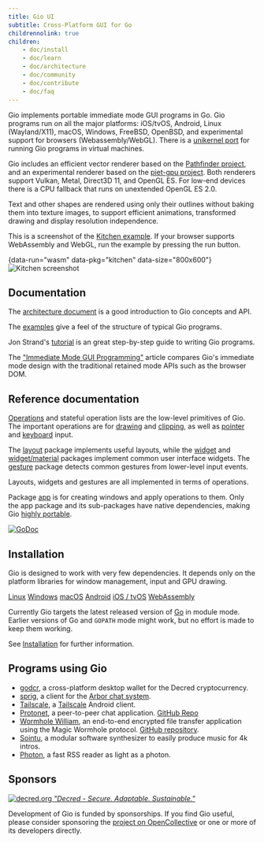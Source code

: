 ```yaml
---
title: Gio UI
subtitle: Cross-Platform GUI for Go
childrennolink: true
children:
    - doc/install
    - doc/learn
    - doc/architecture
    - doc/community
    - doc/contribute
    - doc/faq
---
```


Gio implements portable immediate mode GUI programs in Go. Gio programs run on
all the major platforms: iOS/tvOS, Android, Linux (Wayland/X11), macOS,
Windows, FreeBSD, OpenBSD, and experimental support for browsers (Webassembly/WebGL).
There is a [unikernel port](https://eliasnaur.com/unik) for running Gio programs in virtual machines.

Gio includes an efficient vector renderer based on the [Pathfinder
project](https://github.com/servo/pathfinder), and an experimental renderer
based on the [piet-gpu project](https://github.com/linebender/piet-gpu). Both
renderers support Vulkan, Metal, Direct3D 11, and OpenGL ES. For low-end
devices there is a CPU fallback that runs on unextended OpenGL ES 2.0.

Text and other shapes are rendered using only their outlines without baking them into texture images,
to support efficient animations, transformed drawing and display resolution independence.

This is a screenshot of the [Kitchen
example](https://git.sr.ht/~eliasnaur/gio-example/tree/main/kitchen/kitchen.go). If your browser
supports WebAssembly and WebGL, run the example by pressing the run
button.

{data-run="wasm" data-pkg="kitchen" data-size="800x600"}
<img src="/files/wasm/kitchen.png" alt="Kitchen screenshot" width="800"/>


## Documentation

The [architecture
document](/doc/architecture) is a good introduction to Gio concepts
and API.

The [examples](https://pkg.go.dev/gioui.org/example) give a feel of the
structure of typical Gio programs.

Jon Strand's [tutorial](https://jonegil.github.io/gui-with-gio/) is an great
step-by-step guide to writing Gio programs.

The ["Immediate Mode GUI Programming"](https://eliasnaur.com/blog/immediate-mode-gui-programming)
article compares Gio's immediate mode design with the traditional
retained mode APIs such as the browser DOM.

## Reference documentation

[Operations](https://pkg.go.dev/gioui.org/op) and stateful operation
lists are the low-level primitives of Gio. The important operations
are for [drawing](https://pkg.go.dev/gioui.org/op/paint) and
[clipping](https://pkg.go.dev/gioui.org/op/clip), as well as
[pointer](https://pkg.go.dev/gioui.org/io/pointer) and
[keyboard](https://pkg.go.dev/gioui.org/io/key) input.

The [layout](https://pkg.go.dev/gioui.org/layout) package implements
useful layouts, while the [widget](https://pkg.go.dev/gioui.org/widget)
and [widget/material](https://pkg.go.dev/gioui.org/widget/material)
packages implement common user interface widgets. The
[gesture](https://pkg.go.dev/gioui.org/gesture) package detects common
gestures from lower-level input events.

Layouts, widgets and gestures are all implemented in terms of operations.

Package [app](https://pkg.go.dev/gioui.org/app) is for creating
windows and apply operations to them. Only the app package and its
sub-packages have native dependencies, making Gio [highly
portable](https://pkg.go.dev/gioui.org/example/glfw).

[![GoDoc](https://pkg.go.dev/badge/gioui.org.svg)](https://pkg.go.dev/gioui.org)

## Installation

Gio is designed to work with very few dependencies. It depends only on the
platform libraries for window management, input and GPU drawing.

<div class="big-links">
    <a href="/doc/install/linux">Linux</a>
    <a href="/doc/install/windows">Windows</a>
    <a href="/doc/install/macos">macOS</a>
    <a href="/doc/install/android">Android</a>
    <a href="/doc/install/ios">iOS / tvOS</a>
    <a href="/doc/install/wasm">WebAssembly</a>
</div>

Currently Gio targets the latest released version of [Go](https://golang.org/dl)
in module mode. Earlier versions of Go and `GOPATH` mode might work, but no
effort is made to keep them working.

See [Installation](/doc/install) for further information.

## Programs using Gio

- [godcr](https://github.com/planetdecred/godcr), a cross-platform desktop wallet for the Decred cryptocurrency.
- [sprig](https://git.sr.ht/~whereswaldon/sprig), a client for the [Arbor chat system](https://arbor.chat).
- [Tailscale](https://github.com/tailscale/tailscale-android), a [Tailscale](https://tailscale.com) Android client.
- [Protonet](https://play.google.com/store/apps/details?id=live.protonet), a peer-to-peer chat application. [GitHub Repo](https://github.com/mearaj/protonet)
- [Wormhole William](https://play.google.com/store/apps/details?id=io.sanford.wormhole_william), an end-to-end encrypted file transfer application using the Magic Wormhole protocol. [GitHub repository](https://github.com/psanford/wormhole-william-mobile).
- [Sointu](https://github.com/vsariola/sointu/), a modular software synthesizer to easily produce music for 4k intros.
- [Photon](https://gitlab.com/microo8/photon), a fast RSS reader as light as a photon.

## Sponsors

<div class="sponsor">
	<a href="https://decred.org/">
		<img srcset="/files/decred/decred.png,
					 /files/decred/decred@2x.png 2x"
					 src="/files/decred/decred@2x.png" alt="decred.org">
		<em>"Decred - Secure. Adaptable. Sustainable."</em>
	</a>
</div>


Development of Gio is funded by sponsorships. If you find Gio useful, please consider sponsoring the
[project on OpenCollective](https://opencollective.com/gioui) or one or more of its developers directly.
